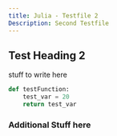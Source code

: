 ```yaml
---
title: Julia - Testfile 2
Description: Second Testfile
---
```


## Test Heading 2

stuff to write here

```Python
def testFunction:
	test_var = 20
	return test_var
```

### Additional Stuff here